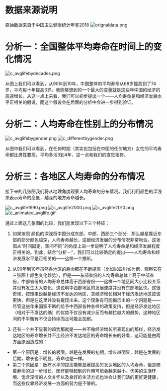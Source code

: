 # 数据来源说明

原始数据来自于中国卫生健康统计年鉴2018
![orignaldata.png](https://www.z4a.net/images/2019/05/07/orignaldata.png)

# 分析一：全国整体平均寿命在时间上的变化情况

![c_avglifebydecades.png](https://www.z4a.net/images/2019/05/07/c_avglifebydecades.png)

从图上我们可以看到，从90年到10年，中国整体的平均寿命从68岁提高到了74岁，平均每十年提高3岁。我能够想到的一个最大的变量就是这些年中国的经济的高速增长。从这一点上来看，我们可以初步提出一个——人均寿命是和经济发展水平正相关的假设，而这个假设会在后面的分析中会进一步得到验证。


# 分析二：人均寿命在性别上的分布情况

![c_avglifebygender.png](https://www.z4a.net/images/2019/05/07/c_avglifebygender.png)
![c_differentbygender.png](https://www.z4a.net/images/2019/05/07/c_differentbygender.png)


从图中我们可以看到，在任何时期（其实也包括在中国的任何地方）女性的平均寿命都比男性要高，平均多活3到4年，这一点和我们的直觉相符。



# 分析三：各地区人均寿命的分布情况


接下来的几张图我们将从地理角度观察人均寿命的分布情况。我们利用颜色的深浅来表示寿命的高低，越深的地方寿命越长。

![c_avglife1990.png](https://www.z4a.net/images/2019/05/07/c_avglife1990.png)
![c_avglife2000.png](https://www.z4a.net/images/2019/05/07/c_avglife2000.png)
![c_avglife2010.png](https://www.z4a.net/images/2019/05/07/c_avglife2010.png)
![c_animated_avglife.gif](https://www.z4a.net/images/2019/05/07/c_animated_avglife.gif)


通过上面这几张图的比较，我们能发现以下三个特征：
1. 如果按照 颜色的深浅将中国分成东部、中部、西部三个部分，那么越是靠近东部的部分颜色越深，人均寿命越长，这跟经济发展的分布情况非常吻合。这张图从“时间固定，空间不同”的角度上进一步说明了人均寿命是和经济发展程度正相关的。到此，结合“分析一”，我们可以比较确定的提出——人均寿命和经济发展水平是正相关的——这样一个推断。

2. 从90年到10年虽然各地区的寿命都在不断提高（比如以四川省为例，观察它在三张图上颜色变化趋势），但是——东部省份的人均寿命总体上高于中部省份，中部省份的人均寿命总体高于西部省份——这样一个地区间大小比较关系并没有发生太大变化，这说明中西部地区的发展速度并没有东部地区快。这很奇怪，按理来说越是经济不发达的地区，其经济增长相对于经济发达地区应该更快，但是在这里并没有提现出来。这个现象有可能揭示出的一个问题是——尽管这些年来国家不断的给予中西部各种各样的政策支持，但是经济发达地区（相对于不发达的确）的优势不仅没有减少反而有越拉越大的趋势。这种地区间的不平衡有不仅会持续而且可能会加剧。

3. 还有一个并不显著的趋势那就是——并不像经济增长所表现出的那样，经济发达地区的寿命增长并不比经济不发达地区的寿命增长来的好看，这可能是由两方面原因造成的：
 * 第一个原因是：增长的极限。越是在发展的初期，增长越明显，越是在发展的后期，增长也不明显，寿命也是一样。
 * 第二个原因是：医疗水平的提高能够显著提高欠发达地区的人均寿命，但是随着寿命的进一步增长，医疗能够起到的作用可能会越来越小。优美的生活环境、饱含深情的人文关怀以及良好的生活方式也许会让我们活的更好更健康，而这些仅靠经济发展一方面的努力是不够的。
